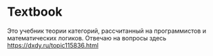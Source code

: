 # Textbook
Это учебник теории категорий, рассчитанный на программистов и математических логиков.
Отвечаю на вопросы здесь
https://dxdy.ru/topic115836.html
